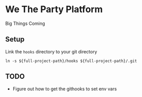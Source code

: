 # We The Party Platform

Big Things Coming

## Setup

Link the `hooks` directory to your git directory

```
ln -s ${full-project-path}/hooks ${full-project-path}/.git
```

## TODO

- Figure out how to get the githooks to set env vars
